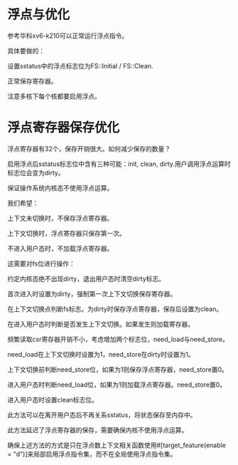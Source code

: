 # 浮点与优化

参考华科xv6-k210可以正常运行浮点指令。

具体要做的：

设置sstatus中的浮点标志位为FS::Initial / FS::Clean.

正常保存寄存器。

注意多核下每个核都要启用浮点。

# 浮点寄存器保存优化

浮点寄存器有32个，保存开销很大。如何减少保存的数量？

启用浮点后sstatus标志位中含有三种可能：init, clean, dirty.用户调用浮点运算时标志位会变为dirty。

保证操作系统内核态不使用浮点运算。

我们希望：

上下文未切换时，不保存浮点寄存器。

上下文切换时，浮点寄存器只保存第一次。

不进入用户态时，不加载浮点寄存器。



这需要对fs位进行操作：

约定内核态绝不出现dirty，退出用户态时清空dirty标志。

首次进入时设置为dirty，强制第一次上下文切换保存寄存器。

在上下文切换点判断fs标志。为dirty时保存浮点寄存器，保存后设置为clean。

在进入用户态时判断是否发生上下文切换。如果发生则加载寄存器。



频繁读取csr寄存器开销不小，考虑增加两个标志位，need_load与need_store。

need_load在上下文切换时设置为1，need_store在dirty时设置为1。

上下文切换前判断need_store位，如果为1则保存浮点寄存器，need_store置0。

进入用户态时判断need_load位，如果为1则加载浮点寄存器。need_store置0。

进入用户态时设置clean标志位。

此方法可以在离开用户态后不再关系sstatus，将状态保存至内存中。

此方法延迟了浮点寄存器的保存，需要确保内核不使用浮点运算。

确保上述方法的方式是只在浮点数上下文相关函数使用#[target_feature(enable = "d")]来局部启用浮点指令集，而不在全局使用浮点指令集。